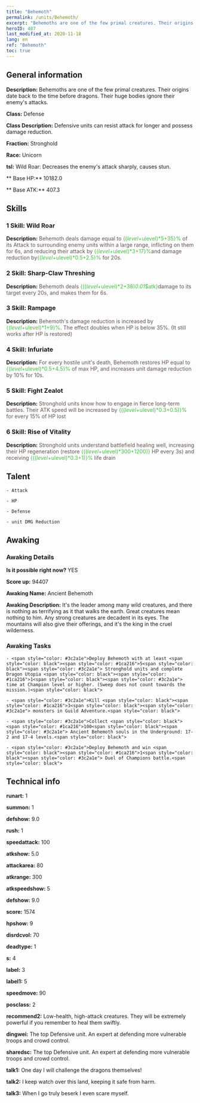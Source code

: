 ```yaml
---
title: "Behemoth"
permalink: /units/Behemoth/
excerpt: "Behemoths are one of the few primal creatures. Their origins date back to the time before dragons. Their huge bodies ignore their enemy's attacks."
heroID: 407
last_modified_at: 2020-11-18
lang: en
ref: "Behemoth"
toc: true
---
```

## General information
 **Description:** Behemoths are one of the few primal creatures. Their origins date back to the time before dragons. Their huge bodies ignore their enemy's attacks.

 **Class:** Defense

 **Class Description:** Defensive units can resist attack for longer and possess damage reduction.

 **Fraction:** Stronghold

 **Race:** Unicorn

 **tsl:** Wild Roar: Decreases the enemy's attack sharply, causes stun.

 ** Base HP:** 10182.0

 ** Base ATK:** 407.3

## Skills
### 1 Skill: Wild Roar
 **Description:** <span style="color: #645252">Behemoth deals damage equal to <span style="color: black"><span style="color: #48b946">{($level+$ulevel)*5+35}%<span style="color: black"><span style="color: #645252"> of its Attack to surrounding enemy units within a large range, inflicting <span style="color: black"><span style="color: #48b946"> <stun> <span style="color: black"><span style="color: #645252"> on them for 6s, and reducing their attack by <span style="color: black"><span style="color: #48b946">{($level+$ulevel)*3+17}%<span style="color: black"><span style="color: #645252">and damage reduction by<span style="color: black"><span style="color: #48b946">{($level+$ulevel)*0.5+2.5}%<span style="color: black"><span style="color: #645252"> for 20s.<span style="color: black">

### 2 Skill: Sharp-Claw Threshing
 **Description:** <span style="color: #645252">Behemoth deals <span style="color: black"><span style="color: #48b946">{(($level+$ulevel)*2+38)*0.01*$atk}<span style="color: black"><span style="color: #645252">damage to its target every 20s, and makes them <span style="color: black"><span style="color: #48b946"><bleed><span style="color: black"><span style="color: #645252"> for 6s.<span style="color: black">

### 3 Skill: Rampage
 **Description:** <span style="color: #645252">Behemoth's damage reduction is increased by <span style="color: black"><span style="color: #48b946">{($level+$ulevel)*1+9}%<span style="color: black"><span style="color: #645252">. The effect doubles when HP is below 35%. (It still works after HP is restored)<span style="color: black">

### 4 Skill: Infuriate
 **Description:** <span style="color: #645252">For every hostile unit's death, Behemoth restores HP equal to <span style="color: black"><span style="color: #48b946">{($level+$ulevel)*0.5+4.5}%<span style="color: black"><span style="color: #645252"> of max HP, and increases unit damage reduction by 10% for 10s.<span style="color: black">

### 5 Skill: Fight Zealot
 **Description:** <span style="color: #645252">Stronghold units know how to engage in fierce long-term battles. Their ATK speed will be increased by <span style="color: black"><span style="color: #48b946">{(($level+$ulevel)*0.3+0.5)}%<span style="color: black"><span style="color: #645252"> for every 15% of HP lost<span style="color: black">

### 6 Skill: Rise of Vitality
 **Description:** <span style="color: #645252">Stronghold units understand battlefield healing well, increasing their HP regeneration (restore <span style="color: black"><span style="color: #48b946">{(($level+$ulevel)*300+1200)}<span style="color: black"><span style="color: #645252"> HP every 3s) and receiving <span style="color: black"><span style="color: #48b946">{(($level+$ulevel)*0.3+1)}%<span style="color: black"><span style="color: #645252"> life drain<span style="color: black">

## Talent
    - Attack

    - HP

    - Defense

    - unit DMG Reduction

## Awaking
### Awaking Details
 **Is it possible right now?** YES

 **Score up:** 94407

 **Awaking Name:** Ancient Behemoth

 **Awaking Description:** It's the leader among many wild creatures, and there is nothing as terrifying as it that walks the earth. Great creatures mean nothing to him. Any strong creatures are decadent in its eyes. The mountains will also give their offerings, and it's the king in the cruel wilderness.

### Awaking Tasks
    - <span style="color: #3c2a1e">Deploy Behemoth with at least <span style="color: black"><span style="color: #1ca216">5<span style="color: black"><span style="color: #3c2a1e"> Stronghold units and complete Dragon Utopia <span style="color: black"><span style="color: #1ca216">1<span style="color: black"><span style="color: #3c2a1e"> time at Champion level or higher. (Sweep does not count towards the mission.)<span style="color: black">

    - <span style="color: #3c2a1e">Kill <span style="color: black"><span style="color: #1ca216">3<span style="color: black"><span style="color: #3c2a1e"> monsters in Guild Adventure.<span style="color: black">

    - <span style="color: #3c2a1e">Collect <span style="color: black"><span style="color: #1ca216">100<span style="color: black"><span style="color: #3c2a1e"> Ancient Behemoth souls in the Underground: 17-2 and 17-4 levels.<span style="color: black">

    - <span style="color: #3c2a1e">Deploy Behemoth and win <span style="color: black"><span style="color: #1ca216">1<span style="color: black"><span style="color: #3c2a1e"> Duel of Champions battle.<span style="color: black">

## Technical info
 **runart:** 1

 **summon:** 1

 **defshow:** 9.0

 **rush:** 1

 **speedattack:** 100

 **atkshow:** 5.0

 **attackarea:** 80

 **atkrange:** 300

 **atkspeedshow:** 5

 **defshow:** 9.0

 **score:** 1574

 **hpshow:** 9

 **disrdcvol:** 70

 **deadtype:** 1

 **s:** 4

 **label:** 3

 **label1:** 5

 **speedmove:** 90

 **posclass:** 2

 **recommend2:** Low-health, high-attack creatures. They will be extremely powerful if you remember to heal them swiftly.

 **dingwei:** The top Defensive unit. An expert at defending more vulnerable troops and crowd control.

 **sharedsc:** The top Defensive unit. An expert at defending more vulnerable troops and crowd control.

 **talk1:** One day I will challenge the dragons themselves!

 **talk2:** I keep watch over this land, keeping it safe from harm.

 **talk3:** When I go truly beserk I even scare myself.

